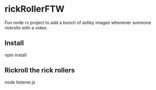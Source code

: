 # rickRollerFTW
Fun node rx project to add a bunch of astley images whenever someone rickrolls with a video.

## Install
npm install

## Rickroll the rick rollers
node listener.js

